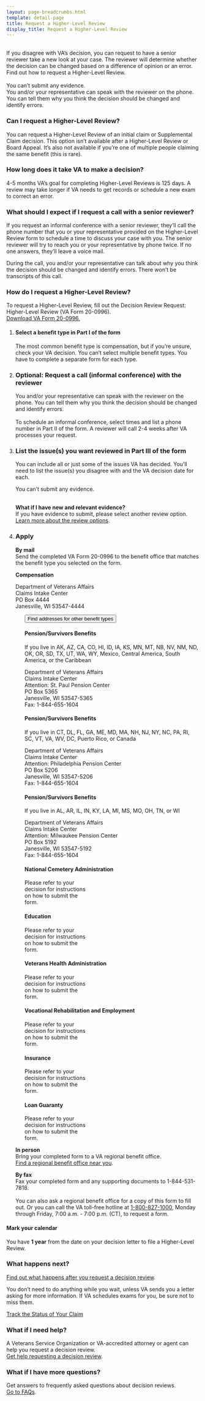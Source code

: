 ```yaml
---
layout: page-breadcrumbs.html
template: detail-page
title: Request a Higher-Level Review
display_title: Request a Higher-Level Review
---
```

<br>
<div itemprop="description" class="va-introtext">
If you disagree with VA’s decision, you can request to have a senior reviewer take a new look at your case. The reviewer will determine whether the decision can be changed based on a difference of opinion or an error. Find out how to request a Higher-Level Review.
</div>
<br>
<div class ="vads-u-display--flex vads-u-margin-y--1">
  <div class="vads-u-flex--auto">
    <span class="heading-level-3 vads-u-margin-right--1p5"><i class="fas fa-ban"></i></span>
  </div>
  <div class="vads-u-flex--1">    
      You can’t submit any evidence.
  </div>
</div>      
<div class ="vads-u-display--flex vads-u-margin-y--1">
  <div class="vads-u-flex--auto">
    <span class="heading-level-3 vads-u-margin-right--1p5"><i class="fas fa-phone"></i></span>  
  </div>
  <div class="vads-u-flex--1">  
    You and/or your representative can speak with the reviewer on the phone. You can tell them why you think the decision should be changed and identify errors.
  </div>
</div>    

<div class="feature" markdown="0">
  
### Can I request a Higher-Level Review?

You can request a Higher-Level Review of an initial claim or Supplemental Claim decision. This option isn’t available after a Higher-Level Review or Board Appeal. It’s also not available if you’re one of multiple people claiming the same benefit (this is rare).
</div>

### How long does it take VA to make a decision?
<div class="card information">
  <span class="number"><span class="heading-level-3"><i class="far fa-clock vads-u-margin-right--1p5"></i>4-5 months</span></span>
  <span class="description">VA’s goal for completing Higher-Level Reviews is 125 days. A review may take longer if VA needs to get records or schedule a new exam to correct an error.</span>
</div>

### What should I expect if I request a call with a senior reviewer?

If you request an informal conference with a senior reviewer, they’ll call the phone number that you or your representative provided on the Higher-Level Review form to schedule a time to discuss your case with you. The senior reviewer will try to reach you or your representative by phone twice. If no one answers, they’ll leave a voice mail. 

During the call, you and/or your representative can talk about why you think the decision should be changed and identify errors. There won’t be transcripts of this call.

### How do I request a Higher-Level Review?
To request a Higher-Level Review, fill out the Decision Review Request: Higher-Level Review (VA Form 20-0996). <br>
<a href="/decision-reviews/forms/higher-level-review-20-0996.pdf">Download VA Form 20-0996.</a>

<ol class="process">
<li class="process-step list-one">

#### Select a benefit type in Part I of the form
The most common benefit type is compensation, but if you’re unsure, check your VA decision. You can’t select multiple benefit types. You have to complete a separate form for each type.

</li>

<li class="process-step list-two">

### Optional: Request a call (informal conference) with the reviewer
<div class ="vads-u-display--flex vads-u-margin-y--1">
  <div class="vads-u-flex--auto">
    <span class="heading-level-3 vads-u-margin-right--1p5"><i class="fas fa-phone"></i></span>
  </div>
  <div class="vads-u-flex--1">  
      You and/or your representative can speak with the reviewer on the phone. You can tell them why you think the decision should be changed and identify errors.
  </div>
</div>
<br>      
To schedule an informal conference, select times and list a phone number in Part II of the form. A reviewer will call 2-4 weeks after VA processes your request. 

</li>

<li class="process-step list-three">

### List the issue(s) you want reviewed in Part III of the form

You can include all or just some of the issues VA has decided. You’ll need to list the issue(s) you disagree with and the VA decision date for each.

[comment]: <> (Cannot find Font Awesome 5 icon to match no copy icon in markup)
<div class ="vads-u-display--flex vads-u-margin-y--1">
  <div class="vads-u-flex--auto">
    <span class="heading-level-3 vads-u-margin-right--1p5"><i class="fas fa-ban"></i></span>
  </div>
  <div class="vads-u-flex--1">  
     You can’t submit any evidence.
  </div>
</div>      
<br>

__What if I have new and relevant evidence?__
<br>
If you have evidence to submit, please select another review option.
<br> 
[Learn more about the review options](/decision-reviews/).
</li>

<li class="process-step list-four">

### Apply
__By mail__
<br>
Send the completed VA Form 20-0996 to the benefit office that matches the benefit type you selected on the form.

<b>Compensation</b>
<p class="va-address-block">
Department of Veterans Affairs<br>
Claims Intake Center<br>
PO Box 4444<br>
Janesville, WI 53547-4444<br>

</p>

<ul class="usa-accordion" aria-multiselectable="true">
  <button class="usa-button-unstyled usa-accordion-button" 
    aria-controls="VA-other-benefit-addresses">Find addresses for other benefit types</button>
    <div id="VA-other-benefit-addresses" class="usa-accordion-content" >

<div class="vads-l-row medium-screen:vads-u-margin-x--neg2">
  <div class="vads-l-col--12 medium-screen:vads-l-col--6 medium-screen:vads-u-padding-x--2">
    <h4>Pension/Survivors Benefits</h4>
      <p>If you live in AK, AZ, CA, CO, HI, ID, IA, KS, MN, MT, NB, NV, NM, ND, OK, OR, SD, TX, 
      UT, WA, WY, Mexico, Central America, South America, or the Caribbean</p>
      <p class="va-address-block">
        Department of Veterans Affairs<br>
        Claims Intake Center<br>
        Attention: St. Paul Pension Center <br>
        PO Box 5365<br>
        Janesville, WI 53547-5365<br>
        Fax: 1-844-655-1604<br>
      </p>
  </div>

  <div class="vads-l-col--12 medium-screen:vads-l-col--6 medium-screen:vads-u-padding-x--2">
    <h4>Pension/Survivors Benefits</h4>
      <p>If you live in CT, DL, FL, GA, ME, MD, MA, NH, NJ, NY, NC, PA, RI, SC, VT, VA, WV, DC, Puerto Rico, or Canada</p>
      <p class="va-address-block">
        Department of Veterans Affairs<br>
        Claims Intake Center<br>
        Attention: Philadelphia Pension Center<br>
        PO Box 5206<br>
        Janesville, WI 53547-5206<br>
        Fax: 1-844-655-1604<br>
      </p>
  </div>

  <div class="vads-l-col--12 medium-screen:vads-l-col--6 medium-screen:vads-u-padding-x--2">
    <h4>Pension/Survivors Benefits</h4>
      <p>If you live in AL, AR, IL, IN, KY, LA, MI, MS, MO, OH, TN, or WI</p>
      <p class="va-address-block">
        Department of Veterans Affairs<br>
        Claims Intake Center<br>
        Attention: Milwaukee Pension Center<br>
        PO Box 5192<br>
        Janesville, WI 53547-5192<br>
        Fax: 1-844-655-1604<br>
      </p>
  </div>

  <div class="vads-l-col--12 medium-screen:vads-l-col--6 medium-screen:vads-u-padding-x--2">
    <h4>National Cemetery Administration</h4>
      <p class="va-address-block">
Please refer to your<br>
decision for instructions<br>
on how to submit the<br>
form.<br>
      </p>
  </div>

  <div class="vads-l-col--12 medium-screen:vads-l-col--6 medium-screen:vads-u-padding-x--2">
    <h4>Education</h4>
      <p class="va-address-block">
Please refer to your<br>
decision for instructions<br>
on how to submit the<br>
form.<br>
      </p>
  </div>

  <div class="vads-l-col--12 medium-screen:vads-l-col--6 medium-screen:vads-u-padding-x--2">
    <h4>Veterans Health Administration</h4>
      <p class="va-address-block">
Please refer to your<br>
decision for instructions<br>
on how to submit the<br>
form.<br>
      </p>
  </div>

  <div class="vads-l-col--12 medium-screen:vads-l-col--6 medium-screen:vads-u-padding-x--2">
    <h4>Vocational Rehabilitation and Employment</h4>
      <p class="va-address-block">
Please refer to your<br>
decision for instructions<br>
on how to submit the<br>
form.<br>
      </p>
  </div>


  <div class="vads-l-col--12 medium-screen:vads-l-col--6 medium-screen:vads-u-padding-x--2">
    <h4>Insurance</h4>
      <p class="va-address-block">
Please refer to your<br>
decision for instructions<br>
on how to submit the<br>
form.<br>
      </p>
  </div>

  <div class="vads-l-col--12 medium-screen:vads-l-col--6 medium-screen:vads-u-padding-x--2">
    <h4>Loan Guaranty</h4>
      <p class="va-address-block">
Please refer to your<br>
decision for instructions<br>
on how to submit the<br>
form.<br>
      </p>
  </div>

</div>
    </div>
</ul>

__In person__
<br>
Bring your completed form to a VA regional benefit office. 
<br>
[Find a regional benefit office near you](/find-locations/).
<br>

__By fax__
<br>
Fax your completed form and any supporting documents to 1-844-531-7818.
<br>
<br>
You can also ask a regional benefit office for a copy of this form to fill out. Or you can call the VA toll-free hotline at <a href="tel:+1phonenumber">1-800-827-1000</a>, Monday through Friday, 7:00 a.m. - 7:00 p.m. (CT), to request a form.
</li>
</ol>
<div class="usa-alert usa-alert-info">
  <div class="usa-alert-body">
    <h4 class="usa-alert-heading">
      Mark your calendar 
    </h4>
    <p class="usa-alert-text">
      You have <b>1 year</b> from the date on your decision letter to file a Higher-Level Review.
    </p>
  </div>
</div>

### What happens next?
[Find out what happens after you request a decision review](/decision-reviews/after-you-request-review/). <br>

You don’t need to do anything while you wait, unless VA sends you a letter asking for more information. If VA schedules exams for you, be sure not to miss them.

<a href="/claim-or-appeal-status/" class="usa-button-primary">Track the Status of Your Claim </a>

### What if I need help?
A Veterans Service Organization or VA-accredited attorney or agent can help you request a decision review. <br>
[Get help requesting a decision review](/decision-reviews/get-help-with-review-request/).

### What if I have more questions?
Get answers to frequently asked questions about decision reviews. <br>
[Go to FAQs](/decision-reviews/faq/).
